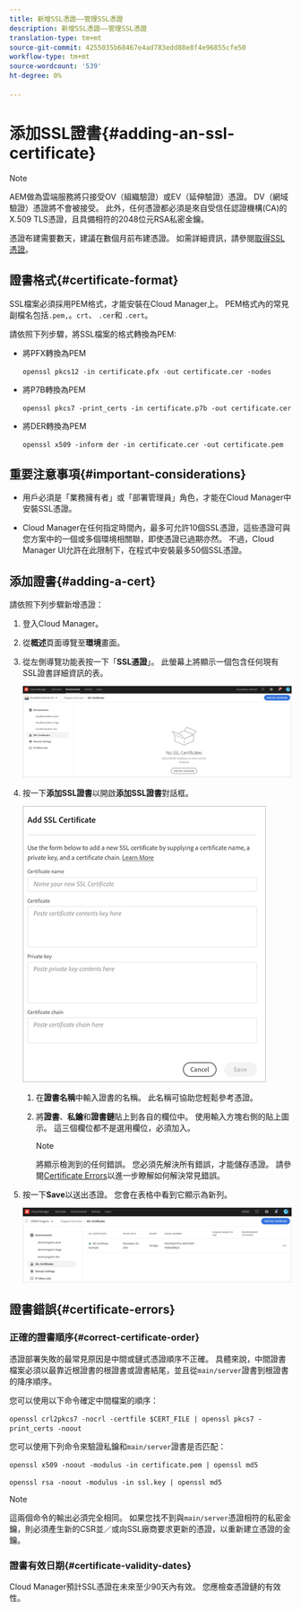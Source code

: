 ```yaml
---
title: 新增SSL憑證——管理SSL憑證
description: 新增SSL憑證——管理SSL憑證
translation-type: tm+mt
source-git-commit: 4255035b68467e4ad783edd88e8f4e96855cfe50
workflow-type: tm+mt
source-wordcount: '539'
ht-degree: 0%

---
```



# 添加SSL證書{#adding-an-ssl-certificate}

>[!NOTE]
>AEM做為雲端服務將只接受OV（組織驗證）或EV（延伸驗證）憑證。 DV（網域驗證）憑證將不會被接受。 此外，任何憑證都必須是來自受信任認證機構(CA)的X.509 TLS憑證，且具備相符的2048位元RSA私密金鑰。

憑證布建需要數天，建議在數個月前布建憑證。 如需詳細資訊，請參閱[取得SSL憑證](/help/implementing/cloud-manager/managing-ssl-certifications/get-ssl-certificate.md)。

## 證書格式{#certificate-format}

SSL檔案必須採用PEM格式，才能安裝在Cloud Manager上。 PEM格式內的常見副檔名包括`.pem,`。`crt`、 `.cer`和 `.cert`。

請依照下列步驟，將SSL檔案的格式轉換為PEM:

* 將PFX轉換為PEM

   `openssl pkcs12 -in certificate.pfx -out certificate.cer -nodes`

* 將P7B轉換為PEM

   `openssl pkcs7 -print_certs -in certificate.p7b -out certificate.cer`

* 將DER轉換為PEM

   `openssl x509 -inform der -in certificate.cer -out certificate.pem`

## 重要注意事項{#important-considerations}

* 用戶必須是「業務擁有者」或「部署管理員」角色，才能在Cloud Manager中安裝SSL憑證。

* Cloud Manager在任何指定時間內，最多可允許10個SSL憑證，這些憑證可與您方案中的一個或多個環境相關聯，即使憑證已過期亦然。 不過，Cloud Manager UI允許在此限制下，在程式中安裝最多50個SSL憑證。

## 添加證書{#adding-a-cert}

請依照下列步驟新增憑證：

1. 登入Cloud Manager。
1. 從&#x200B;**概述**&#x200B;頁面導覽至&#x200B;**環境**&#x200B;畫面。
1. 從左側導覽功能表按一下「**SSL憑證**」。 此螢幕上將顯示一個包含任何現有SSL證書詳細資訊的表。

   ![](/help/implementing/cloud-manager/assets/ssl/ssl-cert-1.png)

1. 按一下&#x200B;**添加SSL證書**&#x200B;以開啟&#x200B;**添加SSL證書**&#x200B;對話框。

   ![](/help/implementing/cloud-manager/assets/ssl/ssl-cert-02.png)

   1. 在&#x200B;**證書名稱**&#x200B;中輸入證書的名稱。 此名稱可協助您輕鬆參考憑證。
   1. 將&#x200B;**證書**、**私鑰**&#x200B;和&#x200B;**證書鏈**貼上到各自的欄位中。 使用輸入方塊右側的貼上圖示。
這三個欄位都不是選用欄位，必須加入。

      >[!NOTE]
      >將顯示檢測到的任何錯誤。 您必須先解決所有錯誤，才能儲存憑證。 請參閱[Certificate Errors](#certificate-errors)以進一步瞭解如何解決常見錯誤。

1. 按一下&#x200B;**Save**&#x200B;以送出憑證。 您會在表格中看到它顯示為新列。

   ![](/help/implementing/cloud-manager/assets/ssl/ssl-cert-3.png)

## 證書錯誤{#certificate-errors}

### 正確的證書順序{#correct-certificate-order}

憑證部署失敗的最常見原因是中間或鏈式憑證順序不正確。 具體來說，中間證書檔案必須以最靠近根證書的根證書或證書結尾，並且從`main/server`證書到根證書的降序順序。

您可以使用以下命令確定中間檔案的順序：

`openssl crl2pkcs7 -nocrl -certfile $CERT_FILE | openssl pkcs7 -print_certs -noout`

您可以使用下列命令來驗證私鑰和`main/server`證書是否匹配：

`openssl x509 -noout -modulus -in certificate.pem | openssl md5`

`openssl rsa -noout -modulus -in ssl.key | openssl md5`

>[!NOTE]
>這兩個命令的輸出必須完全相同。 如果您找不到與`main/server`憑證相符的私密金鑰，則必須產生新的CSR並／或向SSL廠商要求更新的憑證，以重新建立憑證的金鑰。

### 證書有效日期{#certificate-validity-dates}

Cloud Manager預計SSL憑證在未來至少90天內有效。 您應檢查憑證鏈的有效性。
